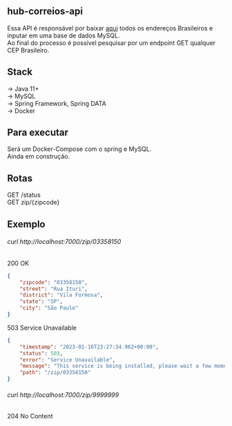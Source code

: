 ## hub-correios-api
Essa API é responsável por baixar [aqui](https://github.com/miltonhit/miltonhit/raw/main/public-assets/cep-20190602.csv) todos os endereços Brasileiros e inputar em uma base de dados MySQL.<br>
Ao final do processo é possível pesquisar por um endpoint GET qualquer CEP Brasileiro.

## Stack
-> Java 11+<br>
-> MySQL<br>
-> Spring Framework, Spring DATA<br>
-> Docker<br>

## Para executar
Será um Docker-Compose com o spring e MySQL.<br>
Ainda em construção.

## Rotas
GET /status<br>
GET zip/{zipcode}<br>

## Exemplo
###### curl http://localhost:7000/zip/03358150
200 OK
```JSON
{
    "zipcode": "03358150",
    "street": "Rua Ituri",
    "district": "Vila Formosa",
    "state": "SP",
    "city": "São Paulo"
}
```

503 Service Unavailable
```JSON
{
    "timestamp": "2023-01-16T23:27:34.962+00:00",
    "status": 503,
    "error": "Service Unavailable",
    "message": "This service is being installed, please wait a few moments.",
    "path": "/zip/03358150"
}
```

###### curl http://localhost:7000/zip/9999999

204 No Content
```JSON
```